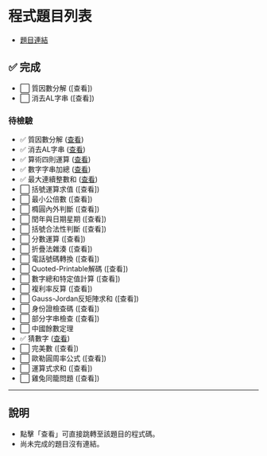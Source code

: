 # 程式題目列表
- [題目連結](./cyut_topic.pdf)

## ✅ 完成
- ⬜ 質因數分解 ([查看])
- ⬜ 消去AL字串 ([查看])

### 待檢驗

- ✅ 質因數分解 ([查看](./1/main.cpp))
- ✅ 消去AL字串 ([查看](./2/main.cpp))
- ✅ 算術四則運算 ([查看](./3/main.cpp))
- ✅ 數字字串加總 ([查看](./4/main.cpp))
- ✅ 最大連續整數和 ([查看](./5/main.cpp))
- ⬜ 括號運算求值 ([查看])
- ⬜ 最小公倍數 ([查看])
- ⬜ 橢圓內外判斷 ([查看])
- ⬜ 閏年與日期星期 ([查看])
- ⬜ 括號合法性判斷 ([查看])
- ⬜ 分數運算 ([查看])
- ⬜ 折疊法雜湊 ([查看])
- ⬜ 電話號碼轉換 ([查看])
- ⬜ Quoted-Printable解碼 ([查看])
- ⬜ 數字總和特定值計算 ([查看])
- ⬜ 複利率反算 ([查看])
- ⬜ Gauss-Jordan反矩陣求和 ([查看])
- ⬜ 身份證檢查碼 ([查看])
- ⬜ 部分字串檢查 ([查看])
- ⬜ 中國餘數定理
- ✅ 猜數字 ([查看](./21/main.cpp))
- ⬜ 完美數 ([查看])
- ⬜ 歐勒圓周率公式 ([查看])
- ⬜ 運算式求和 ([查看])
- ⬜ 雞兔同籠問題 ([查看])

---

## 說明
- 點擊「查看」可直接跳轉至該題目的程式碼。
- 尚未完成的題目沒有連結。

